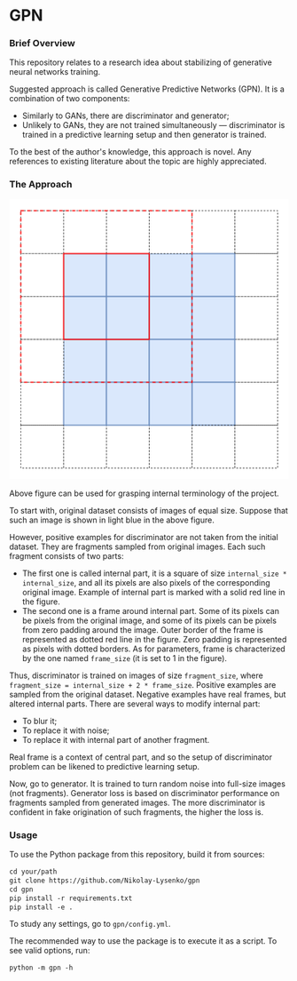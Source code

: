 # GPN

### Brief Overview

This repository relates to a research idea about stabilizing of generative neural networks training.

Suggested approach is called Generative Predictive Networks (GPN). It is a combination of two components:
* Similarly to GANs, there are discriminator and generator;
* Unlikely to GANs, they are not trained simultaneously — discriminator is trained in a predictive learning setup and then generator is trained.

To the best of the author's knowledge, this approach is novel. Any references to existing literature about the topic are highly appreciated.

### The Approach

![Screenshot](docs/images/terminology.png)

Above figure can be used for grasping internal terminology of the project.

To start with, original dataset consists of images of equal size. Suppose that such an image is shown in light blue in the above figure.

However, positive examples for discriminator are not taken from the initial dataset. They are fragments sampled from original images. Each such fragment consists of two parts:
* The first one is called internal part, it is a square of size `internal_size * internal_size`, and all its pixels are also pixels of the corresponding original image. Example of internal part is marked with a solid red line in the figure.
* The second one is a frame around internal part. Some of its pixels can be pixels from the original image, and some of its pixels can be pixels from zero padding around the image. Outer border of the frame is represented as dotted red line in the figure. Zero padding is represented as pixels with dotted borders. As for parameters, frame is characterized by the one named `frame_size` (it is set to 1 in the figure).

Thus, discriminator is trained on images of size `fragment_size`, where `fragment_size = internal_size + 2 * frame_size`. Positive examples are sampled from the original dataset. Negative examples have real frames, but altered internal parts. There are several ways to modify internal part:
* To blur it;
* To replace it with noise;
* To replace it with internal part of another fragment.

Real frame is a context of central part, and so the setup of discriminator problem can be likened to predictive learning setup.

Now, go to generator. It is trained to turn random noise into full-size images (not fragments). Generator loss is based on discriminator performance on fragments sampled from generated images. The more discriminator is confident in fake origination of such fragments, the higher the loss is.

### Usage

To use the Python package from this repository, build it from sources:
```
cd your/path
git clone https://github.com/Nikolay-Lysenko/gpn
cd gpn
pip install -r requirements.txt
pip install -e .
```

To study any settings, go to `gpn/config.yml`.

The recommended way to use the package is to execute it as a script. To see valid options, run:
```
python -m gpn -h
```
